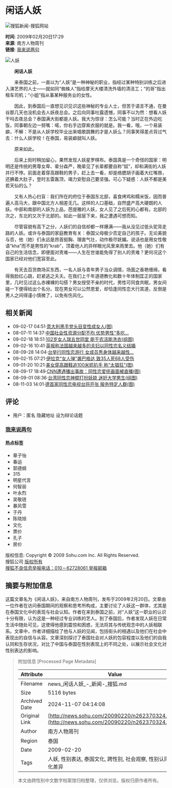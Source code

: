 # 闲话人妖

![搜狐新闻-搜狐网站](https://images.sohu.com/uiue/sohu_logo/2006/news_logo3.gif)

**时间**: 2009年02月20日17:29  
**来源**: 南方人物周刊  
**链接**: [我来说两句](https://comment2.news.sohu.com/viewcomments.action?id=262370324)

![人妖](https://i3.itc.cn/20081014/6d4_c4fc3e03_c97a_43e8_ba1d_826cb97d857f_0.jpg)

　　**闲话人妖**

　　来泰国之前，一直以为“人妖”是一种神秘的职业，指经过某种特别训练之后进入演艺界的人士——就如同“蜘蛛人”指给摩天大楼清洗外墙的清洁工；“的哥”指出租车司机；“小姐”指从事某种服务业的女性。

　　因此，到泰国后一直想见识见识这些神秘的专业人士，但苦于语言不通，在曼谷那几天也没机会去人妖夜总会。之后向同事吐露遗憾，同事不以为然：想看人妖干吗去夜总会？泰国满大街都是人妖。我大为惊讶：怎么可能？当时正在外边吃饭，同事朝左边一努嘴：喏，你右手边穿紫衣服的就是。我一看，哦，一个易装癖，不解：不是从人妖学校毕业出来唱歌跳舞的才是人妖么？同事笑得差点背过气去：什么人妖学校！在泰国，易装癖就叫人妖。

　　原来如此。

　　后来上街时稍加留心，果然发现人妖星罗棋布。泰国真是一个奇怪的国家：明明还是传统的男尊女卑、辈分森严，晚辈见了长辈都要自称“奴”，却和满街的人妖并行不悖。前面走着穿高跟鞋的男子，赶上去一看，却是络腮胡子画着大红嘴唇，还腆着大肚子，登时五雷轰顶，竭力安慰自己要坚强。可心下疑惑：人妖不都是美若天仙的么？

　　又有人热心扫盲：我们所在的府位于泰国东北部，喜食烤鸡和糯米饭，因而普遍人高马大，跟中国北方人相差无几。这样的人口基础，自然盛产高大硬朗的人妖。中部和南部的人妖为上品，芭提雅的人妖，女人见了之后死的心都有。北部的次之，东北的又次于北部的。如此一层层下来，我之遭遇可想而知。

　　尽管容貌有高下之分，人妖们的自信却都一样爆满——我从没见过低头驼背走路的人妖。或许与泰国的家庭教育有关：泰国父母极少否定自己的孩子。无论美貌与否，他（她）们永远是昂首挺胸、理直气壮，动作极尽妩媚。说话也是用女性敬语“kha”而不是男性的“krab”，顶着他人的异样眼光风里来雨里去。他（她）们有自己的生活信念，即便面对责难——人生在世谁能免得了别人的责难？更何况这个国家已经对他们宽容至此。

　　有天去百货商场买东西，一名人妖与青年男子当众调情，场面之香艳缠绵，看得我脸红心跳，赶紧逃之夭夭。在我们上千年道德教化和数十年体制匡正的国家里，几时见过这么赤裸裸的勾搭？男女授受不亲的时代，男性可同食共眠，男女间碰一下便得给出个名分。现在男女可以公然恩爱，却恰逢同性恋大行其道，反倒是男人之间得谨小慎微了，以免有伤风化。

## 相关新闻

-   09-02-17 04:51·[意大利黑手党头目变性成女人(图)](https://news.sohu.com/20090217/n262279482.shtml)
-   08-07-11 14:37·[中国社会性资源分配不均 优势男性“多吃...](https://news.sohu.com/20080711/n258092109.shtml)
-   09-02-18 18:51·[102岁女人瑞五世同堂 能干农活能洗衣(组图)](https://news.sohu.com/20090218/n262323341.shtml)
-   09-02-16 10:41·[英报称法国越来越多的夫妇以同性恋名义结婚](https://news.sohu.com/20090216/n262266532.shtml)
-   08-09-28 14:04·[台举行同性恋游行 女成员秀身体越来越性...](https://news.sohu.com/20080928/n259804384.shtml)
-   09-02-15 07:21·[伊拉克“女人弹”袭巴格达 致35人死68人受伤](https://news.sohu.com/20090215/n262247954.shtml)
-   09-01-20 10:21·[美女穿高跟鞋追100米抓扒手 称“太猖狂”(图)](https://news.sohu.com/20090120/n261853764.shtml)
-   08-09-17 18:49·[CNN遭遇播出事故：同性恋爱抚画面被直播(图)](https://news.sohu.com/20080917/n259610274.shtml)
-   08-09-01 08:36·[台湾同性恋神棍打扮妖娆 迷奸大学男生(组图)](https://news.sohu.com/20080901/n259301774.shtml)
-   08-11-03 14:01·[德首家同性恋电视台将开张 服务特定人群(图)](https://news.sohu.com/20081103/n260408183.shtml)

## 评论

- 用户：匿名 隐藏地址 设为辩论话题

### [我来说两句](https://comment2.news.sohu.com/viewcomments.action?id=262370324) 

#### 热点标签
- 章子怡 
- 春运 
- 郭德纲 
- 315 
- 明星代言 
- 何智丽 
- 叶永烈 
- 吴敬琏 
- 暴风雪 
- 于丹 
- 陈晓旭 
- 文化 
- 票价 
- 孔子 
- 房价 

版权信息: 
Copyright © 2009 Sohu.com Inc. All Rights Reserved.  
搜狐公司 [版权所有](https://corp.sohu.com/s2007/copyright/)  
[搜狐不良信息举报电话：010－62728061 举报邮箱](mailto:jubao@contact.sohu.com)

## 摘要与附加信息

<!-- tcd_abstract -->
这篇文章名为《闲话人妖》，来自南方人物周刊，发布于2009年2月20日。文章由一位作者在访问泰国期间的观察和思考所构成，主要讨论了人妖这一群体，尤其是在泰国文化中的表现与社会认知。作者在来到泰国之前，对“人妖”这一职业的认识十分有限，认为这是一种经过专业训练的艺人。到了泰国后，作者发现人妖在日常生活中随处可见，这使得他感到震惊和困惑，无法将其与传统观念中的人妖相联系。文章中，作者详细描绘了他与人妖的见闻，包括街头的相遇以及他们在社会中表现出的自信与从容。文章深刻探讨了泰国社会对人妖的包容程度以及他们的自我认同和生存状况，对比了中国与泰国在性别表现上的不同之处，以展示社会文化对性别表达的影响。
<!-- tcd_abstract_end -->

> 附加信息 [Processed Page Metadata]
>
> | Attribute       | Value                                  |
> |-----------------|----------------------------------------|
> | Filename        | news_闲话人妖_-_新闻-_搜狐.md                             |
> | Size            | 5116 bytes                           |
> | Archived Date   | 2024-11-07 04:14:08                             |
> | Original Link   | [http://news.sohu.com/20090220/n262370324.shtml](http://news.sohu.com/20090220/n262370324.shtml)                       |
> | Author          | 南方人物周刊                               |
> | Region          | 泰国                               |
> | Date            | 2009-02-20                                 |
> | Tags            | 人妖, 性别表达, 泰国文化, 跨性别, 社会观察, 性别认同, 文化差异                                 |
>
> 本文由跨性别中文数字档案馆归档整理，仅供浏览。版权归原作者所有。
>